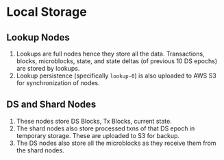 # Local Storage

## Lookup Nodes

1. Lookups are full nodes hence they store all the data. Transactions, blocks, microblocks, state, and state deltas (of previous 10 DS epochs) are stored by lookups.
1. Lookup persistence (specifically `lookup-0`) is also uploaded to AWS S3 for synchronization of nodes.

## DS and Shard Nodes

1. These nodes store DS Blocks, Tx Blocks, current state.
1. The shard nodes also store processed txns of that DS epoch in temporary storage. These are uploaded to S3 for backup.
1. The DS nodes also store all the microblocks as they receive them from the shard nodes.